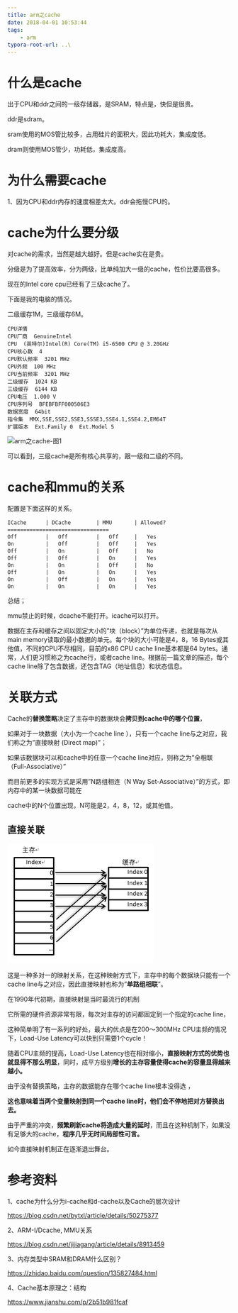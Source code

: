 ```yaml
---
title: arm之cache
date: 2018-04-01 10:53:44
tags:
	- arm
typora-root-url: ..\
---
```




# 什么是cache

出于CPU和ddr之间的一级存储器，是SRAM，特点是，快但是很贵。

ddr是sdram。

sram使用的MOS管比较多，占用硅片的面积大，因此功耗大，集成度低。

dram则使用MOS管少，功耗低，集成度高。



# 为什么需要cache

1、因为CPU和ddr内存的速度相差太大。ddr会拖慢CPU的。



# cache为什么要分级

对cache的需求，当然是越大越好。但是cache实在是贵。

分级是为了提高效率，分为两级，比单纯加大一级的cache，性价比要高很多。

现在的Intel core cpu已经有了三级cache了。

下面是我的电脑的情况。

二级缓存1M，三级缓存6M。

```
CPU详情
CPU厂商  GenuineIntel
CPU  (英特尔)Intel(R) Core(TM) i5-6500 CPU @ 3.20GHz
CPU核心数  4
CPU默认频率  3201 MHz
CPU外频  100 MHz
CPU当前频率  3201 MHz
二级缓存  1024 KB
三级缓存  6144 KB
CPU电压  1.000 V
CPU序列号  BFEBFBFF000506E3
数据宽度  64bit
指令集  MMX,SSE,SSE2,SSE3,SSSE3,SSE4.1,SSE4.2,EM64T
扩展版本  Ext.Family 0  Ext.Model 5
```

![arm之cache-图1](/images/arm之cache-图1.jpg)



可以看到，三级cache是所有核心共享的，跟一级和二级的不同。



# cache和mmu的关系

配置是下面这样的关系。

```
ICache 		| DCache 		| MMU 		| Allowed?
================================
Off			|	Off			|	Off		|	Yes
On			|	Off			|	Off		|	Yes
Off			|	On			|	Off		|	No
Off			|	Off			|	On		|	Yes
On			|	On			|	Off		|	No
Off			|	On			|	On		|	Yes
On			|	Off			|	On		|	Yes
On			|	On			|	On		|	Yes
```

总结；

mmu禁止的时候，dcache不能打开。icache可以打开。



数据在主存和缓存之间以固定大小的”块（block）”为单位传递，也就是每次从main memory读取的最小数据的单元。每个块的大小可能是4，8，16 Bytes或其他值，不同的CPU不尽相同，目前的x86 CPU cache line基本都是64 bytes。通常，人们更习惯称之为cache行，或者cache line。根据前一篇文章的描述，每个cache line除了包含数据，还包含TAG（地址信息）和状态信息。



# 关联方式

Cache的**替换策略**决定了主存中的数据块会**拷贝到cache中的哪个位置**，

如果对于一块数据（大小为一个cache line ），只有一个cache line与之对应，我们称之为”直接映射 (Direct map)”；

如果该数据块可以和cache中的任意一个cache line对应，则称之为”全相联（Full-Associative）”

而目前更多的实现方式是采用”N路组相连（N Way Set-Associative）”的方式，即内存中的某一块数据可能在

cache中的N个位置出现，N可能是2，4，8，12，或其他值。

## 直接关联

![img](/images/random_name/285001-112cc05b03c1970e.webp)



这是一种多对一的映射关系，在这种映射方式下，主存中的每个数据块只能有一个cache line与之对应，因此直接映射也称为”**单路组相联**”。

在1990年代初期，直接映射是当时最流行的机制

它所需的硬件资源非常有限，每次对主存的访问都固定到一个指定的cache line，

这种简单明了有一系列的好处，最大的优点是在200～300MHz CPU主频的情况下，Load-Use Latency可以快到只需要1个cycle！



随着CPU主频的提高，Load-Use Latency也在相对缩小，**直接映射方式的优势也就显得不那么明显**，同时，成平方级别**增长的主存容量使得cache的容量显得越来越小。**



由于没有替换策略，主存的数据能存在哪个cache line根本没得选 ，

**这也意味着当两个变量映射到同一个cache line时，他们会不停地把对方替换出去。**

由于严重的冲突，**频繁刷新cache将造成大量的延时**，而且在这种机制下，如果没有足够大的cache，**程序几乎无时间局部性可言。**



如今直接映射机制正在逐渐退出舞台。

# 参考资料

1、cache为什么分为i-cache和d-cache以及Cache的层次设计

https://blog.csdn.net/bytxl/article/details/50275377

2、ARM-I/Dcache, MMU关系

https://blog.csdn.net/jijiagang/article/details/8913459

3、内存类型中SRAM和DRAM什么区别？

https://zhidao.baidu.com/question/135827484.html

4、Cache基本原理之：结构

https://www.jianshu.com/p/2b51b981fcaf